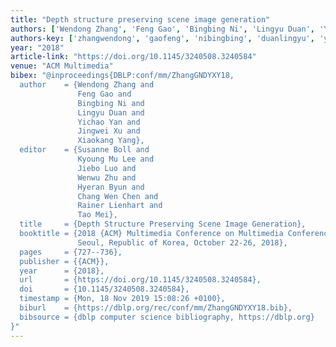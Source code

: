 ```yaml
---
title: "Depth structure preserving scene image generation"
authors: ['Wendong Zhang', 'Feng Gao', 'Bingbing Ni', 'Lingyu Duan', 'Yichao Yan', 'Jingwei Xu', 'Xiaokang Yang']
authors-key: ['zhangwendong', 'gaofeng', 'nibingbing', 'duanlingyu', 'yanyichao', 'xujingwei', 'yangxiaokang']
year: "2018"
article-link: "https://doi.org/10.1145/3240508.3240584"
venue: "ACM Multimedia"
bibex: "@inproceedings{DBLP:conf/mm/ZhangGNDYXY18,
  author    = {Wendong Zhang and
               Feng Gao and
               Bingbing Ni and
               Lingyu Duan and
               Yichao Yan and
               Jingwei Xu and
               Xiaokang Yang},
  editor    = {Susanne Boll and
               Kyoung Mu Lee and
               Jiebo Luo and
               Wenwu Zhu and
               Hyeran Byun and
               Chang Wen Chen and
               Rainer Lienhart and
               Tao Mei},
  title     = {Depth Structure Preserving Scene Image Generation},
  booktitle = {2018 {ACM} Multimedia Conference on Multimedia Conference, {MM} 2018,
               Seoul, Republic of Korea, October 22-26, 2018},
  pages     = {727--736},
  publisher = {{ACM}},
  year      = {2018},
  url       = {https://doi.org/10.1145/3240508.3240584},
  doi       = {10.1145/3240508.3240584},
  timestamp = {Mon, 18 Nov 2019 15:08:26 +0100},
  biburl    = {https://dblp.org/rec/conf/mm/ZhangGNDYXY18.bib},
  bibsource = {dblp computer science bibliography, https://dblp.org}
}"
---
```

